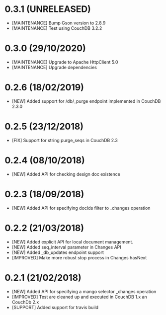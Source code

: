 # 0.3.1 (UNRELEASED)
- [MAINTENANCE] Bump Gson version to 2.8.9
- [MAINTENANCE] Test using CouchDB 3.2.2

# 0.3.0 (29/10/2020)
- [MAINTENANCE] Upgrade to Apache HttpClient 5.0
- [MAINTENANCE] Upgrade dependencies 

# 0.2.6 (18/02/2019)
- [NEW] Added support for /db/_purge endpoint implemented in CouchDB 2.3.0

# 0.2.5 (23/12/2018)
- [FIX] Support for string purge_seqs in CouchDB 2.3

# 0.2.4 (08/10/2018)
- [NEW] Added API for checking design doc existence

# 0.2.3 (18/09/2018)
- [NEW] Added API for specifying docIds filter to _changes operation

# 0.2.2 (21/03/2018)
- [NEW] Added explicit API for local document management.
- [NEW] Added seq_interval parameter in Changes API
- [NEW] Added _db_updates endpoint support
- [IMPROVED] Make more robust stop process in Changes hasNext

# 0.2.1 (21/02/2018)
- [NEW] Added API for specifying a mango selector _changes operation
- [IMPROVED] Test are cleaned up and executed in CouchDB 1.x an CouchDb 2.x
- [SUPPORT] Added support for travis build
